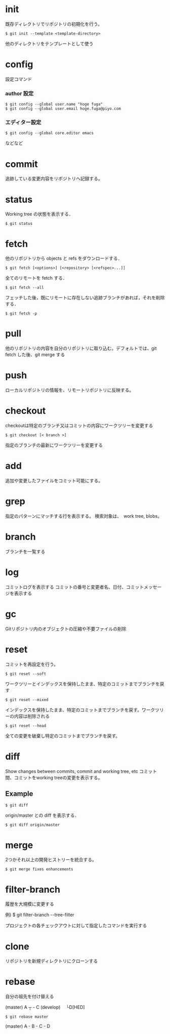 # init
既存ディレクトリでリポジトリの初期化を行う。

	$ git init --template <template-directory>

他のディレクトリをテンプレートとして使う

# config
設定コマンド

### author 設定
    $ git config --global user.name "hoge fuga"
    $ git config --global user.email hoge.fuga@piyo.com

### エディター設定
    $ git config --global core.editor emacs

などなど

# commit
追跡している変更内容をリポジトリへ記録する。

# status

Working tree の状態を表示する．

    $ git status

# fetch

他のリポジトリから objects と refs をダウンロードする．

    $ git fetch [<options>] [<repository> [<refspec>...]]

全てのリモートを fetch する．

    $ git fetch --all

フェッチした後，既にリモートに存在しない追跡ブランチがあれば，それを削除する．

    $ git fetch -p

# pull

他のリポジトリの内容を自分のリポジトリに取り込む。デフォルトでは、git fetch した後、git merge する

# push

ローカルリポジトリの情報を、リモートリポジトリに反映する。

# checkout

checkoutは特定のブランチ又はコミットの内容にワークツリーを変更する

	$ git checkout [< branch >]

指定のブランチの最新にワークツリーを変更する

# add
追加や変更したファイルをコミット可能にする。

# grep
指定のパターンにマッチする行を表示する。
検索対象は、　work tree, blobs。

# branch

ブランチを一覧する

# log

コミットログを表示する
コミットの番号と変更者名、日付、コミットメッセージを表示する

# gc
Gitリポジトリ内のオブジェクトの圧縮や不要ファイルの削除

# reset
コミットを再設定を行う。

	$ git reset --soft
ワークツリーとインデックスを保持したまま、特定のコミットまでブランチを戻す

	$ git reset --mixed
インデックスを保持したまま、特定のコミットまでブランチを戻す。ワークツリーの内容は削除される

	$ git reset --head
全ての変更を破棄し特定のコミットまでブランチを戻す。

# diff
Show changes between commits, commit and working tree, etc
コミット間、コミットをworking treeの変更を表示する。

## Example

    $ git diff


origin/master との diff を表示する．

    $ git diff origin/master

# merge
2つかそれ以上の開発ヒストリーを統合する。

    $ git merge fixes enhancements

# filter-branch
履歴を大規模に変更する

例)
    $ git filter-branch --tree-filter <command>

プロジェクトの各チェックアウトに対して指定したコマンドを実行する

# clone
リポジトリを新規ディレクトリにクローンする

# rebase
自分の祖先を付け替える

(master)  A ┬  - C
(develop)　 └D[HED]  

    $ git rebase master

(master) A - B - C - D
